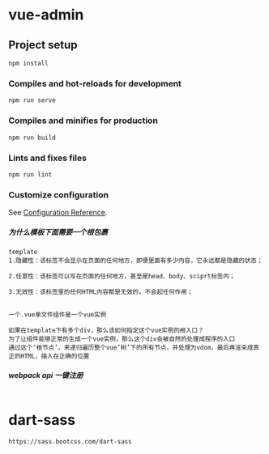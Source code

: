 # vue-admin

## Project setup
```
npm install
```

### Compiles and hot-reloads for development
```
npm run serve
```

### Compiles and minifies for production
```
npm run build
```

### Lints and fixes files
```
npm run lint
```

### Customize configuration
See [Configuration Reference](https://cli.vuejs.org/config/).


##### 为什么模板下面需要一个根包裹

```
template
1.隐藏性：该标签不会显示在页面的任何地方，即便里面有多少内容，它永远都是隐藏的状态；

2.任意性：该标签可以写在页面的任何地方，甚至是head、body、sciprt标签内；

3.无效性：该标签里的任何HTML内容都是无效的，不会起任何作用；


一个.vue单文件组件是一个vue实例

如果在template下有多个div，那么该如何指定这个vue实例的根入口？
为了让组件能够正常的生成一个vue实例，那么这个div会被自然的处理成程序的入口
通过这个‘根节点’，来递归遍历整个vue‘树’下的所有节点，并处理为vdom，最后再渲染成真正的HTML，插入在正确的位置
```

##### webpack api 一键注册

```

```

# dart-sass

```
https://sass.bootcss.com/dart-sass
```